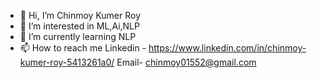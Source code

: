 - 👋 Hi, I’m Chinmoy Kumer Roy
- 👀 I’m interested in ML,Ai,NLP
- 🌱 I’m currently learning NLP
- 📫 How to reach me 
                    Linkedin - https://www.linkedin.com/in/chinmoy-kumer-roy-5413261a0/
                    Email- chinmoy01552@gmail.com

<!---
ChinmoyKumerRoy/ChinmoyKumerRoy is a ✨ special ✨ repository because its `README.md` (this file) appears on your GitHub profile.
You can click the Preview link to take a look at your changes.
--->
